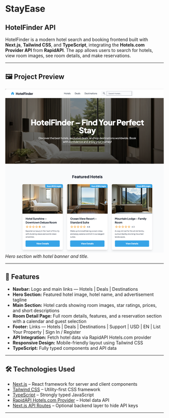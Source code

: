 # StayEase

## HotelFinder API

HotelFinder is a modern hotel search and booking frontend built with **Next.js**, **Tailwind CSS**, and **TypeScript**, integrating the **Hotels.com Provider API** from **RapidAPI**. The app allows users to search for hotels, view room images, see room details, and make reservations.

---

## 🖼 Project Preview

![Hero Section](/documents/stay_ease.jpg)  
*Hero section with hotel banner and title.*

---

## 🏨 Features

- **Navbar:** Logo and main links — Hotels | Deals | Destinations  
- **Hero Section:** Featured hotel image, hotel name, and advertisement tagline  
- **Main Section:** Hotel cards showing room images, star ratings, prices, and short descriptions  
- **Room Detail Page:** Full room details, features, and a reservation section with a calendar and guest selection  
- **Footer:** Links — Hotels | Deals | Destinations | Support | USD | EN | List Your Property | Sign In / Register  
- **API Integration:** Fetch hotel data via RapidAPI Hotels.com provider  
- **Responsive Design:** Mobile-friendly layout using Tailwind CSS  
- **TypeScript:** Fully typed components and API data  

---

## 🛠 Technologies Used

- [Next.js](https://nextjs.org/) – React framework for server and client components  
- [Tailwind CSS](https://tailwindcss.com/) – Utility-first CSS framework  
- [TypeScript](https://www.typescriptlang.org/) – Strongly typed JavaScript  
- [RapidAPI Hotels.com Provider](https://rapidapi.com/apidojo/api/hotels-com-provider) – Hotel data API  
- [Next.js API Routes](https://nextjs.org/docs/api-routes/introduction) – Optional backend layer to hide API keys  

---


